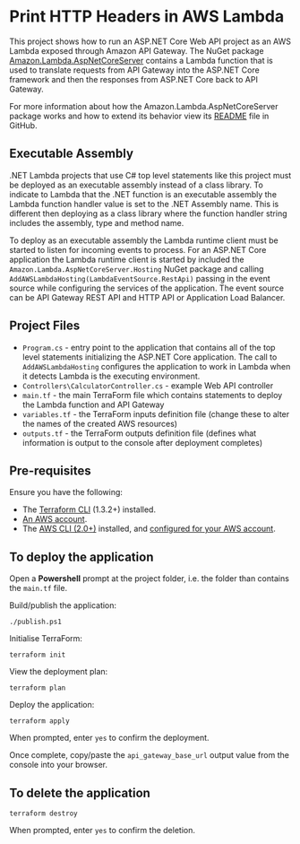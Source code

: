 # Print HTTP Headers in AWS Lambda

This project shows how to run an ASP.NET Core Web API project as an AWS Lambda exposed through Amazon API Gateway. The NuGet package [Amazon.Lambda.AspNetCoreServer](https://www.nuget.org/packages/Amazon.Lambda.AspNetCoreServer) contains a Lambda function that is used to translate requests from API Gateway into the ASP.NET Core framework and then the responses from ASP.NET Core back to API Gateway.

For more information about how the Amazon.Lambda.AspNetCoreServer package works and how to extend its behavior view its [README](https://github.com/aws/aws-lambda-dotnet/blob/master/Libraries/src/Amazon.Lambda.AspNetCoreServer/README.md) file in GitHub.

## Executable Assembly

.NET Lambda projects that use C# top level statements like this project must be deployed as an executable assembly instead of a class library. To indicate to Lambda that the .NET function is an executable assembly the 
Lambda function handler value is set to the .NET Assembly name. This is different then deploying as a class library where the function handler string includes the assembly, type and method name.

To deploy as an executable assembly the Lambda runtime client must be started to listen for incoming events to process. For an ASP.NET Core application the Lambda runtime client is started by included the
`Amazon.Lambda.AspNetCoreServer.Hosting` NuGet package and calling `AddAWSLambdaHosting(LambdaEventSource.RestApi)` passing in the event source while configuring the services of the application. The
event source can be API Gateway REST API and HTTP API or Application Load Balancer.  

## Project Files

* `Program.cs` - entry point to the application that contains all of the top level statements initializing the ASP.NET Core application.
The call to `AddAWSLambdaHosting` configures the application to work in Lambda when it detects Lambda is the executing environment. 
* `Controllers\CalculatorController.cs` - example Web API controller
* `main.tf` - the main TerraForm file which contains statements to deploy the Lambda function and API Gateway
* `variables.tf` - the TerraForm inputs definition file (change these to alter the names of the created AWS resources)
* `outputs.tf` - the TerraForm outputs definition file (defines what information is output to the console after deployment completes)

## Pre-requisites

Ensure you have the following:
* The [Terraform CLI](/tutorials/terraform/install-cli?in=terraform/aws-get-started) (1.3.2+) installed.
* [An AWS account](https://aws.amazon.com/free/).
* The [AWS CLI (2.0+)](https://docs.aws.amazon.com/cli/latest/userguide/install-cliv2.html) installed, and [configured for your AWS account](https://docs.aws.amazon.com/cli/latest/userguide/cli-configure-quickstart.html#cli-configure-quickstart-config).

## To deploy the application
Open a **Powershell** prompt at the project folder, i.e. the folder than contains the `main.tf` file.

Build/publish the application:
```
./publish.ps1
```

Initialise TerraForm:
```
terraform init
```

View the deployment plan:
```
terraform plan
```

Deploy the application:
```
terraform apply
```
When prompted, enter `yes` to confirm the deployment.

Once complete, copy/paste the `api_gateway_base_url` output value from the console into your browser.

## To delete the application
```
terraform destroy
```
When prompted, enter `yes` to confirm the deletion.
